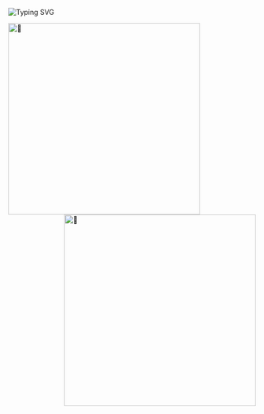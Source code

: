 

<!--
**mr-magnetar/mr-magnetar** is a ✨ _special_ ✨ repository because its `README.md` (this file) appears on your GitHub profile.

Here are some ideas to get you started:

- 🔭 I’m currently working on ...
- 🌱 I’m currently learning ...
- 👯 I’m looking to collaborate on ...
- 🤔 I’m looking for help with ...
- 💬 Ask me about ...
- 📫 How to reach me: ...
- 😄 Pronouns: ...
- ⚡ Fun fact: ...
-->

![Typing SVG](https://readme-typing-svg.herokuapp.com?font=VT323&size=48&pause=1000&random=false&width=650&height=70&lines=Hello+I'm+Pranjal+Negi%2C;An+aspiring+Full-stack+Developer)





[<img align="left" width="390" alt="🦑" src="https://readme-typing-svg.herokuapp.com?font=VT323&size=48&pause=1000&random=false&width=650&height=70&lines=Hello+I'm+Pranjal+Negi%2C;An+aspiring+Full-stack+Developer" />](#)
[<img align="right" width="390" alt="🦑" src="https://github-readme-streak-stats.herokuapp.com?user=mr-magnetar&theme=github-dark&hide_border=true&exclude_days=Sun%2CSat" />](#)

